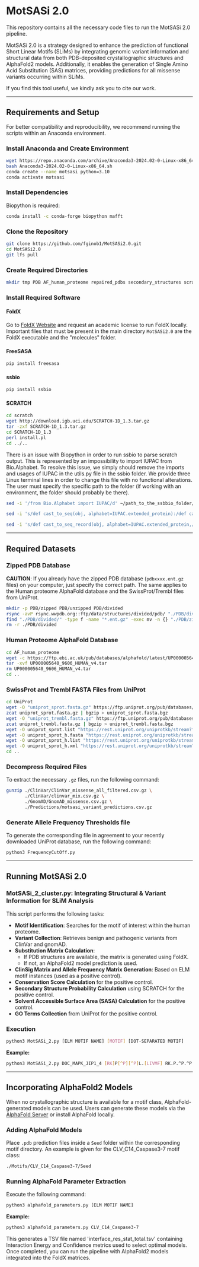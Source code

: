 # MotSASi 2.0

This repository contains all the necessary code files to run the MotSASi 2.0 pipeline.

MotSASi 2.0 is a strategy designed to enhance the prediction of functional Short Linear Motifs (SLiMs) by integrating genomic variant information and structural data from both PDB-deposited crystallographic structures and AlphaFold2 models. Additionally, it enables the generation of Single Amino Acid Substitution (SAS) matrices, providing predictions for all missense variants occurring within SLiMs.

If you find this tool useful, we kindly ask you to cite our work.

---

## Requirements and Setup

For better compatibility and reproducibility, we recommend running the scripts within an Anaconda environment.

### **Install Anaconda and Create Environment**

```bash
wget https://repo.anaconda.com/archive/Anaconda3-2024.02-0-Linux-x86_64.sh
bash Anaconda3-2024.02-0-Linux-x86_64.sh
conda create --name motsasi python=3.10
conda activate motsasi
```

### **Install Dependencies**

Biopython is required:

```bash
conda install -c conda-forge biopython mafft
```

### **Clone the Repository**

```bash
git clone https://github.com/fginob1/MotSASi2.0.git
cd MotSASi2.0
git lfs pull
```

### **Create Required Directories**

```bash
mkdir tmp PDB AF_human_proteome repaired_pdbs secondary_structures scratch
```

### **Install Required Software**

#### **FoldX**

Go to [FoldX Website](https://foldxsuite.crg.eu/academic-license-info) and request an academic license to run FoldX locally. Important files that must be present in the main directory `MotSASi2.0` are the FoldX executable and the "molecules" folder.

#### **FreeSASA**

```bash
pip install freesasa
```

#### **ssbio**

```bash
pip install ssbio
```


#### **SCRATCH**

```bash
cd scratch
wget http://download.igb.uci.edu/SCRATCH-1D_1.3.tar.gz
tar -zxf SCRATCH-1D_1.3.tar.gz
cd SCRATCH-1D_1.3
perl install.pl
cd ../..
```

There is an issue with Biopython in order to run ssbio to parse scratch output. This is represented by an impossibility to import IUPAC from Bio.Alphabet. To resolve this issue, we simply should remove the imports and usages of IUPAC in the utils.py file in the ssbio folder. We provide three Linux terminal lines in order to change this file with no functional alterations. The user must specify the specific path to the folder (if working with an environment, the folder should probably be there).

```bash
sed -i '/from Bio.Alphabet import IUPAC/d' ~/path_to_the_ssbbio_folder/ssbio/protein/sequence/utils/utils.py

sed -i 's/def cast_to_seq(obj, alphabet=IUPAC.extended_protein):/def cast_to_seq(obj):/' ~/path_to_the_ssbbio_folder/ssbio/protein/sequence/utils/utils.py

sed -i 's/def cast_to_seq_record(obj, alphabet=IUPAC.extended_protein,/def cast_to_seq_record(obj,/' ~/path_to_the_ssbbio_folder/ssbio/protein/sequence/utils/utils.py
```

---

## Required Datasets

### **Zipped PDB Database**

**CAUTION**: If you already have the zipped PDB database (`pdbxxxx.ent.gz` files) on your computer, just specify the correct path. The same applies to the Human proteome AlphaFold database and the SwissProt/Trembl files from UniProt.

```bash
mkdir -p PDB/zipped PDB/unzipped PDB/divided
rsync -avP rsync.wwpdb.org::ftp/data/structures/divided/pdb/ "./PDB/divided/"
find "./PDB/divided/" -type f -name "*.ent.gz" -exec mv -n {} "./PDB/zipped/" \;
rm -r ./PDB/divided
```

### **Human Proteome AlphaFold Database**

```bash
cd AF_human_proteome
wget -c https://ftp.ebi.ac.uk/pub/databases/alphafold/latest/UP000005640_9606_HUMAN_v4.tar
tar -xvf UP000005640_9606_HUMAN_v4.tar
rm UP000005640_9606_HUMAN_v4.tar
cd ..
```

### **SwissProt and Trembl FASTA Files from UniProt**

```bash
cd UniProt
wget -O "uniprot_sprot.fasta.gz" https://ftp.uniprot.org/pub/databases/uniprot/current_release/knowledgebase/complete/uniprot_sprot.fasta.gz
zcat uniprot_sprot.fasta.gz | bgzip > uniprot_sprot.fasta.bgz
wget -O "uniprot_trembl.fasta.gz" https://ftp.uniprot.org/pub/databases/uniprot/current_release/knowledgebase/complete/uniprot_trembl.fasta.gz
zcat uniprot_trembl.fasta.gz | bgzip > uniprot_trembl.fasta.bgz
wget -O uniprot_sprot.list "https://rest.uniprot.org/uniprotkb/stream?format=list&query=%28*%29+AND+%28reviewed%3Atrue%29"
wget -O uniprot_sprot_h.fasta "https://rest.uniprot.org/uniprotkb/stream?format=fasta&query=%28*%29+AND+%28model_organism%3A9606%29+AND+%28reviewed%3Atrue%29"
wget -O uniprot_sprot_h.list "https://rest.uniprot.org/uniprotkb/stream?format=list&query=%28*%29+AND+%28model_organism%3A9606%29+AND+%28reviewed%3Atrue%29"
wget -O uniprot_sprot_h.xml "https://rest.uniprot.org/uniprotkb/stream?format=xml&query=%28*%29+AND+%28model_organism%3A9606%29+AND+%28reviewed%3Atrue%29"
cd ..
```

### **Decompress Required Files**

To extract the necessary `.gz` files, run the following command:

```bash
gunzip ./ClinVar/ClinVar_missense_all_filtered.csv.gz \
       ./ClinVar/clinvar_mix.csv.gz \
       ./GnomAD/GnomAD_missense.csv.gz \
       ./Predictions/motsasi_variant_predictions.csv.gz
```

### **Generate Allele Frequency Thresholds file**

To generate the corresponding file in agreement to your recently downloaded UniProt database, run the following command:

```bash
python3 FrequencyCutOff.py
```

---

## Running MotSASi 2.0

### **MotSASi_2_cluster.py: Integrating Structural & Variant Information for SLiM Analysis**

This script performs the following tasks:

- **Motif Identification**: Searches for the motif of interest within the human proteome.
- **Variant Collection**: Retrieves benign and pathogenic variants from ClinVar and gnomAD.
- **Substitution Matrix Calculation**:
  - If PDB structures are available, the matrix is generated using FoldX.
  - If not, an AlphaFold2 model prediction is used.
- **ClinSig Matrix and Allele Frequency Matrix Generation**: Based on ELM motif instances (used as a positive control).
- **Conservation Score Calculation** for the positive control.
- **Secondary Structure Probability Calculation** using SCRATCH for the positive control.
- **Solvent Accessible Surface Area (SASA) Calculation** for the positive control.
- **GO Terms Collection** from UniProt for the positive control.

### **Execution**

```bash
python3 MotSASi_2.py [ELM MOTIF NAME] [MOTIF] [DOT-SEPARATED MOTIF]
```

**Example:**

```bash
python3 MotSASi_2.py DOC_MAPK_JIP1_4 [RK]P[^P][^P]L.[LIVMF] RK.P.^P.^P.L.x.LIVMF
```

---

## Incorporating AlphaFold2 Models

When no crystallographic structure is available for a motif class, AlphaFold-generated models can be used. Users can generate these models via the [AlphaFold Server](https://alphafoldserver.com/) or install AlphaFold locally.

### **Adding AlphaFold Models**

Place `.pdb` prediction files inside a `Seed` folder within the corresponding motif directory. An example is given for the CLV_C14_Caspase3-7 motif class:
   ```bash
   ./Motifs/CLV_C14_Caspase3-7/Seed
   ```
### **Running AlphaFold Parameter Extraction**

Execute the following command:

```bash
python3 alphafold_parameters.py [ELM MOTIF NAME]
```

**Example:**

```bash
python3 alphafold_parameters.py CLV_C14_Caspase3-7
```

This generates a TSV file named 'interface_res_stat_total.tsv' containing Interaction Energy and Confidence metrics used to select optimal models. Once completed, you can run the pipeline with AlphaFold2 models integrated into the FoldX matrices.

